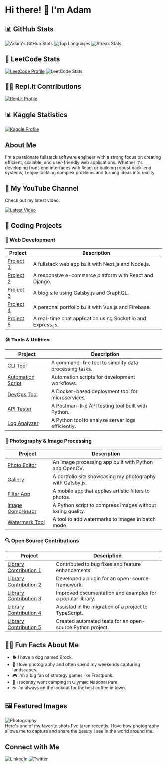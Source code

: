 # Hi there! 👋 I'm Adam

<!-- ![Profile Views](https://komarev.com/ghpvc/?username=adamowada&color=blue)  -->

## 📊 GitHub Stats
![Adam's GitHub Stats](https://github-readme-stats-pi-six-31.vercel.app/api?username=adamowada&show_icons=true&theme=radical)
![Top Languages](https://github-readme-stats-pi-six-31.vercel.app/api/top-langs/?username=adamowada&layout=compact&theme=radical&size_weight=0.5&count_weight=0.5)
![Streak Stats](https://github-readme-streak-stats.herokuapp.com/?user=adamowada&theme=radical)

## 🧩 LeetCode Stats
[![LeetCode Profile](https://img.shields.io/badge/LeetCode-adamowada-yellow?style=flat&logo=leetcode)](https://leetcode.com/adamowada)
![LeetCode Stats](https://leetcard.jacoblin.cool/adamowada?theme=transparent&ext=activity)

## 🧑‍💻 Repl.it Contributions
[![Repl.it Profile](https://img.shields.io/badge/Repl.it-adamowada-orange?style=flat&logo=replit)](https://replit.com/@adamowada)

## 📊 Kaggle Statistics
[![Kaggle Profile](https://img.shields.io/badge/Kaggle-aowada-blue?style=flat&logo=kaggle)](https://www.kaggle.com/aowada)


## About Me
I'm a passionate fullstack software engineer with a strong focus on creating efficient, scalable, and user-friendly web applications. Whether it's developing front-end interfaces with React or building robust back-end systems, I enjoy tackling complex problems and turning ideas into reality.

## 🎥 My YouTube Channel
Check out my latest video:

[![Latest Video](https://img.youtube.com/vi/YOUR_VIDEO_ID/maxresdefault.jpg)](https://www.youtube.com/watch?v=YOUR_VIDEO_ID)

## 🌟 Coding Projects

### 🚀 Web Development
| Project | Description |
|---------|-------------|
| [Project 1](https://github.com/yourusername/project1) | A fullstack web app built with Next.js and Node.js. |
| [Project 2](https://github.com/yourusername/project2) | A responsive e-commerce platform with React and Django. |
| [Project 3](https://github.com/yourusername/project3) | A blog site using Gatsby.js and GraphQL. |
| [Project 4](https://github.com/yourusername/project4) | A personal portfolio built with Vue.js and Firebase. |
| [Project 5](https://github.com/yourusername/project5) | A real-time chat application using Socket.io and Express.js. |

### 🛠️ Tools & Utilities
| Project | Description |
|---------|-------------|
| [CLI Tool](https://github.com/yourusername/clitool) | A command-line tool to simplify data processing tasks. |
| [Automation Script](https://github.com/yourusername/automationscript) | Automation scripts for development workflows. |
| [DevOps Tool](https://github.com/yourusername/devopstool) | A Docker-based deployment tool for microservices. |
| [API Tester](https://github.com/yourusername/apitester) | A Postman-like API testing tool built with Python. |
| [Log Analyzer](https://github.com/yourusername/loganalyzer) | A Python tool to analyze server logs efficiently. |

### 📸 Photography & Image Processing
| Project | Description |
|---------|-------------|
| [Photo Editor](https://github.com/yourusername/photoeditor) | An image processing app built with Python and OpenCV. |
| [Gallery](https://github.com/yourusername/gallery) | A portfolio site showcasing my photography with Gatsby.js. |
| [Filter App](https://github.com/yourusername/filterapp) | A mobile app that applies artistic filters to photos. |
| [Image Compressor](https://github.com/yourusername/imagecompressor) | A Python script to compress images without losing quality. |
| [Watermark Tool](https://github.com/yourusername/watermarktool) | A tool to add watermarks to images in batch mode. |

### 🔍 Open Source Contributions
| Project | Description |
|---------|-------------|
| [Library Contribution 1](https://github.com/repository) | Contributed to bug fixes and feature enhancements. |
| [Library Contribution 2](https://github.com/repository) | Developed a plugin for an open-source framework. |
| [Library Contribution 3](https://github.com/repository) | Improved documentation and examples for a popular library. |
| [Library Contribution 4](https://github.com/repository) | Assisted in the migration of a project to TypeScript. |
| [Library Contribution 5](https://github.com/repository) | Created automated tests for an open-source Python project. |



## 🧑‍💻 Fun Facts About Me
- 🐕 I have a dog named Brock.
- 📸 I love photography and often spend my weekends capturing landscapes.
- 🎮 I'm a big fan of strategy games like Frostpunk.
- 🌲 I recently went camping in Olympic National Park.
- ☕ I’m always on the lookout for the best coffee in town.

## 🖼️ Featured Images
![Photography](https://source.unsplash.com/random/800x600)  
Here's one of my favorite shots I've taken recently. I love how photography allows me to capture and share the beauty I see in the world around me.

## Connect with Me
[![LinkedIn](https://img.shields.io/badge/LinkedIn-0077B5?logo=linkedin&logoColor=white)](https://www.linkedin.com/in/yourlinkedinprofile/)
[![Twitter](https://img.shields.io/badge/Twitter-1DA1F2?logo=twitter&logoColor=white)](https://twitter.com/yourtwitterhandle/)

